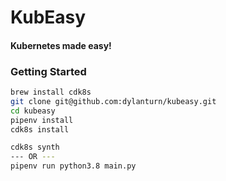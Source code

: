 # KubEasy
#### Kubernetes made easy!

### Getting Started
``` bash
brew install cdk8s
git clone git@github.com:dylanturn/kubeasy.git
cd kubeasy
pipenv install
cdk8s install

cdk8s synth
--- OR ---
pipenv run python3.8 main.py
```